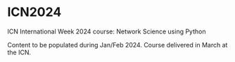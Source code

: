 # ICN2024
ICN International Week 2024 course: Network Science using Python

Content to be populated during Jan/Feb 2024. Course delivered in March at the ICN.
